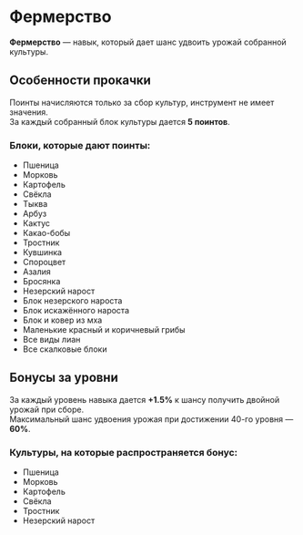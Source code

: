 # Фермерство

**Фермерство** — навык, который дает шанс удвоить урожай собранной культуры.

## Особенности прокачки

Поинты начисляются только за сбор культур, инструмент не имеет значения.\
За каждый собранный блок культуры дается **5 поинтов**.

### Блоки, которые дают поинты:

- Пшеница
- Морковь
- Картофель
- Свёкла
- Тыква
- Арбуз
- Кактус
- Какао-бобы
- Тростник
- Кувшинка
- Спороцвет
- Азалия
- Бросянка
- Незерский нарост
- Блок незерского нароста
- Блок искажённого нароста
- Блок и ковер из мха
- Маленькие красный и коричневый грибы
- Все виды лиан
- Все скалковые блоки

## Бонусы за уровни

За каждый уровень навыка дается **+1.5%** к шансу получить двойной урожай при сборе.\
Максимальный шанс удвоения урожая при достижении 40-го уровня — **60%**.

### Культуры, на которые распространяется бонус:

- Пшеница
- Морковь
- Картофель
- Свёкла
- Тростник
- Незерский нарост

